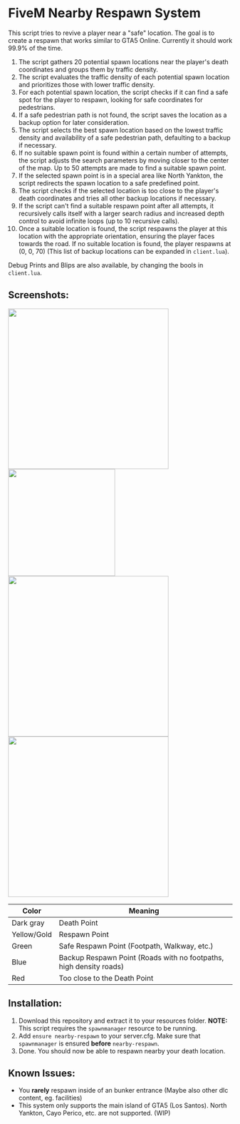 # FiveM Nearby Respawn System

This script tries to revive a player near a "safe" location. The goal is to create a respawn that works similar to GTA5 Online. Currently it should work 99.9% of the time.
1. The script gathers 20 potential spawn locations near the player's death coordinates and groups them by traffic density.
2. The script evaluates the traffic density of each potential spawn location and prioritizes those with lower traffic density.
3. For each potential spawn location, the script checks if it can find a safe spot for the player to respawn, looking for safe coordinates for pedestrians.
4. If a safe pedestrian path is not found, the script saves the location as a backup option for later consideration.
5. The script selects the best spawn location based on the lowest traffic density and availability of a safe pedestrian path, defaulting to a backup if necessary.
6. If no suitable spawn point is found within a certain number of attempts, the script adjusts the search parameters by moving closer to the center of the map. Up to 50 attempts are made to find a suitable spawn point.
7. If the selected spawn point is in a special area like North Yankton, the script redirects the spawn location to a safe predefined point.
8. The script checks if the selected location is too close to the player's death coordinates and tries all other backup locations if necessary.
9. If the script can't find a suitable respawn point after all attempts, it recursively calls itself with a larger search radius and increased depth control to avoid infinite loops (up to 10 recursive calls).
10. Once a suitable location is found, the script respawns the player at this location with the appropriate orientation, ensuring the player faces towards the road. If no suitable location is found, the player respawns at (0, 0, 70) (This list of backup locations can be expanded in `client.lua`).

Debug Prints and Blips are also available, by changing the bools in `client.lua`.

## Screenshots:
<img src="https://github.com/Flamtky/fivem-respawn-nearby/assets/68606032/d2a987e1-db4d-4aed-829f-e4a2638de275" width="360" />
<img src="https://github.com/Flamtky/fivem-respawn-nearby/assets/68606032/96647d78-70d0-4ea2-ab6e-99f4c12a2099" width="240" /><br>
<img src="https://github.com/Flamtky/fivem-respawn-nearby/assets/68606032/4a1823ae-4fd3-43cb-a9e8-e6a82849879e" width="360" />
<img src="https://github.com/Flamtky/fivem-respawn-nearby/assets/68606032/e2ec91c0-d130-4cab-96e9-06951132402e" width="360" />

| Color       |  Meaning |
|-------------|----------|
| Dark gray   | Death Point |
| Yellow/Gold | Respawn Point |
| Green       | Safe Respawn Point (Footpath, Walkway, etc.) |
| Blue        | Backup Respawn Point (Roads with no footpaths, high density roads) |
| Red         | Too close to the Death Point |

## Installation:
1. Download this repository and extract it to your resources folder. **NOTE:** This script requires the `spawnmanager` resource to be running. 
2. Add `ensure nearby-respawn` to your server.cfg. Make sure that `spawnmanager` is ensured **before** `nearby-respawn`.
1. Done. You should now be able to respawn nearby your death location.

## Known Issues:
* You **rarely** respawn inside of an bunker entrance (Maybe also other dlc content, eg. facilities)
* This system only supports the main island of GTA5 (Los Santos). North Yankton, Cayo Perico, etc. are not supported. (WIP)
